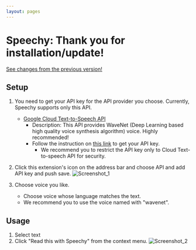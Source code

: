 ```yaml
---
layout: pages
---
```


# Speechy: Thank you for installation/update!
[See changes from the previous version!](https://github.com/hmirin/speechy/releases)

## Setup

1. You need to get your API key for the API provider you choose. Currently, Speechy supports only this API.
    - [Google Cloud Text-to-Speech API](https://cloud.google.com/text-to-speech/)
        - Description: This API provides WaveNet (Deep Learning based high quality voice synthesis algorithm) voice. Highly recommended!
        - Follow the instruction on [this link](https://support.google.com/cloud/answer/6158862) to get your API key.
            - We recommend you to restrict the API key only to Cloud Text-to-speech API for security.

2. Click this extension's icon on the address bar and choose API and add API key and push save.
    ![Screenshot_1](/images/screenshot_1.png)
3. Choose voice you like.
    - Choose voice whose language matches the text.
    - We recommend you to use the voice named with "wavenet".

## Usage

1. Select text
2. Click "Read this with Speechy" from the context menu.
    ![Screenshot_2](/images/screenshot_2.png)
